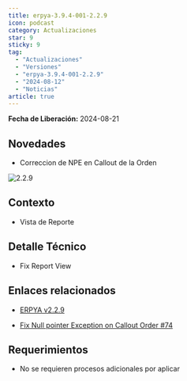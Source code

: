 ```yaml
---
title: erpya-3.9.4-001-2.2.9
icon: podcast
category: Actualizaciones
star: 9
sticky: 9
tag:
  - "Actualizaciones"
  - "Versiones"
  - "erpya-3.9.4-001-2.2.9"
  - "2024-08-12"
  - "Noticias"
article: true
---
```


**Fecha de Liberación:** 2024-08-21

## Novedades

- Correccion de NPE en Callout de la Orden

![2.2.9](/assets/img/downloads/updates/resources/adempiere-patch-zk-2.2.9.gif)

## Contexto

- Vista de Reporte

## Detalle Técnico

- Fix Report View

## Enlaces relacionados

- [ERPYA v2.2.9](https://github.com/erpya/adempiere_patch_zk/releases/tag/2.2.9)

- [Fix Null pointer Exception on Callout Order #74](https://github.com/erpcya/adempiere/issues/74)

## Requerimientos

- No se requieren procesos adicionales por aplicar
